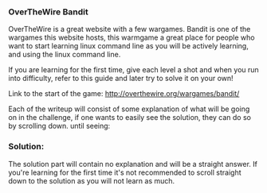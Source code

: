 ### OverTheWire Bandit

OverTheWire is a great website with a few wargames. Bandit is one of the wargames this website hosts, this warmgame 
a great place for people who want to start learning linux command line as you will be actively learning, and using the linux command line.

If you are learning for the first time, give each level a shot and when you run into difficulty, refer to this guide and later try to solve it on your own!

Link to the start of the game: http://overthewire.org/wargames/bandit/

Each of the writeup will consist of some explanation of what will be going on in the challenge, if one wants 
to easily see the solution, they can do so by scrolling down.
until seeing:

### Solution:

The solution part will contain no explanation and will be a straight answer. If you're learning for the
first time it's not recommended to scroll straight down to the solution as you will not learn as much.
